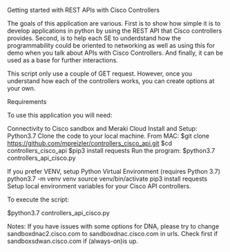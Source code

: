 Getting started with REST APIs with Cisco Controllers

The goals of this application are various. First is to show how simple it is to develop applications in python by using the REST API that Cisco controllers provides. Second, is to help each SE to underdstand how the programmability could be oriented to networking as well as using this for demo when you talk about APIs with Cisco Controllers. And finally, it can be used as a base for further interactions.

This script only use a couple of GET request.  However, once you understand how each of the controllers works, you can create options at your own.

Requirements

To use this application you will need:

Connectivity to Cisco sandbox and Meraki Cloud
Install and Setup: Python3.7
Clone the code to your local machine.
From MAC: 
$git clone https://github.com/mpreizler/controllers_cisco_api.git
$cd controllers_cisco_api 
$pip3 install requests
Run the program:
$python3.7 controllers_api_cisco.py


If you prefer VENV, setup Python Virtual Environment (requires Python 3.7)
python3.7 -m venv venv
source venv/bin/activate
pip3 install requests
Setup local environment variables for your Cisco API controllers.

To execute the script:

$python3.7 controllers_api_cisco.py

Notes:
If you have issues with some options for DNA, please try to change sandboxdnac2.cisco.com to sandboxdnac.cisco.com in urls.
Check first if sandboxsdwan.cisco.com if (always-on)is up.
